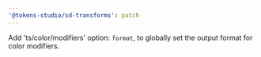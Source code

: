 ```yaml
---
'@tokens-studio/sd-transforms': patch
---
```


Add 'ts/color/modifiers' option: `format`, to globally set the output format for color modifiers.
